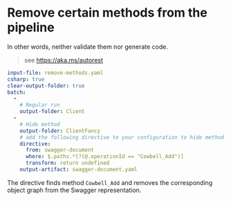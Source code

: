# Remove certain methods from the pipeline

In other words, neither validate them nor generate code.

> see https://aka.ms/autorest

``` yaml 
input-file: remove-methods.yaml
csharp: true
clear-output-folder: true
batch:
  - 
    # Regular run
    output-folder: Client
  - 
    # Hide method
    output-folder: ClientFancy
    # add the following directive to your configuration to hide method `Cowbell_Add`
    directive:
      from: swagger-document
      where: $.paths.*[?(@.operationId == "Cowbell_Add")]
      transform: return undefined
    output-artifact: swagger-document.yaml
```

The directive finds method `Cowbell_Add` and removes the corresponding object graph from the Swagger representation.